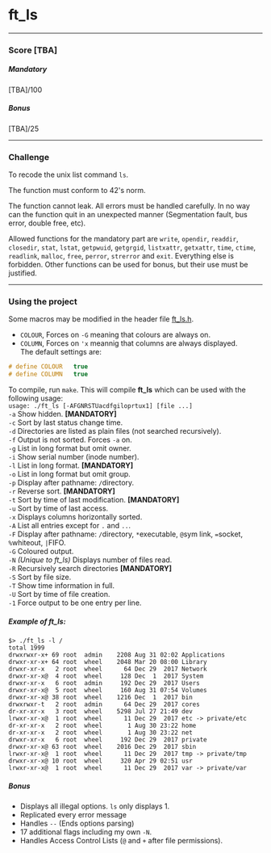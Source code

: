 # ft_ls
***
### Score [TBA]
##### Mandatory
[TBA]/100
##### Bonus
[TBA]/25
***
### Challenge  
To recode the unix list command `ls`.  
  
The function must conform to 42's norm.  
  
The function cannot leak. All errors must be handled carefully. In no way can the function quit in an unexpected manner (Segmentation fault, bus error, double free, etc).  
  
Allowed functions for the mandatory part are `write`, `opendir`, `readdir`, `closedir`, `stat`, `lstat`, `getpwuid`, `getgrgid`, `listxattr`, `getxattr`, `time`, `ctime`, `readlink`, `malloc`, `free`, `perror`, `strerror` and `exit`. Everything else is forbidden. Other functions can be used for bonus, but their use must be justified.
***
### Using the project
Some macros may be modified in the header file [ft_ls.h](./includes/ft_ls.h).  
- `COLOUR`, Forces on `-G` meaning that colours are always on.
- `COLUMN`, Forces on `'x` meannig that columns are always displayed.  
The default settings are:
```c
# define COLOUR	  true
# define COLUMN	  true
```

To compile, run `make`. This will compile **ft_ls** which can be used with the following usage:  
`usage: ./ft_ls [-AFGNRSTUacdfgiloprtux1] [file ...]`  
`-a` Show hidden. **[MANDATORY]**  
`-c` Sort by last status change time.  
`-d` Directories are listed as plain files (not searched recursively).  
`-f` Output is not sorted. Forces `-a` on.  
`-g` List in long format but omit owner.  
`-i` Show serial number (inode number).  
`-l` List in long format. **[MANDATORY]**  
`-o` List in long format but omit group.  
`-p` Display after pathname: `/`directory.  
`-r` Reverse sort. **[MANDATORY]**  
`-t` Sort by time of last modification. **[MANDATORY]**  
`-u` Sort by time of last access.  
`-x` Displays columns horizontally sorted.  
`-A` List all entries except for `.` and `..`.  
`-F` Display after pathname: `/`directory, `*`executable, `@`sym link, `=`socket, `%`whiteout, `|`FIFO.  
`-G` Coloured output.  
`-N` *(Unique to ft_ls)* Displays number of files read.  
`-R` Recursively search directories **[MANDATORY]**  
`-S` Sort by file size.  
`-T` Show time information in full.  
`-U` Sort by time of file creation.  
`-1` Force output to be one entry per line.  
  
##### Example of ft_ls:
```console
$> ./ft_ls -l /
total 1999
drwxrwxr-x+ 69 root  admin    2208 Aug 31 02:02 Applications
drwxr-xr-x+ 64 root  wheel    2048 Mar 20 08:00 Library
drwxr-xr-x   2 root  wheel      64 Dec 29  2017 Network
drwxr-xr-x@  4 root  wheel     128 Dec  1  2017 System
drwxr-xr-x   6 root  admin     192 Dec 29  2017 Users
drwxr-xr-x@  5 root  wheel     160 Aug 31 07:54 Volumes
drwxr-xr-x@ 38 root  wheel    1216 Dec  1  2017 bin
drwxrwxr-t   2 root  admin      64 Dec 29  2017 cores
dr-xr-xr-x   3 root  wheel    5298 Jul 27 21:49 dev
lrwxr-xr-x@  1 root  wheel      11 Dec 29  2017 etc -> private/etc
dr-xr-xr-x   2 root  wheel       1 Aug 30 23:22 home
dr-xr-xr-x   2 root  wheel       1 Aug 30 23:22 net
drwxr-xr-x   6 root  wheel     192 Dec 29  2017 private
drwxr-xr-x@ 63 root  wheel    2016 Dec 29  2017 sbin
lrwxr-xr-x@  1 root  wheel      11 Dec 29  2017 tmp -> private/tmp
drwxr-xr-x@ 10 root  wheel     320 Apr 29 02:51 usr
lrwxr-xr-x@  1 root  wheel      11 Dec 29  2017 var -> private/var
```
##### Bonus
* Displays all illegal options. `ls` only displays 1.
* Replicated every error message
* Handles `--` (Ends options parsing)
* 17 additional flags including my own `-N`.
* Handles Access Control Lists (`@` and `+` after file permissions).
